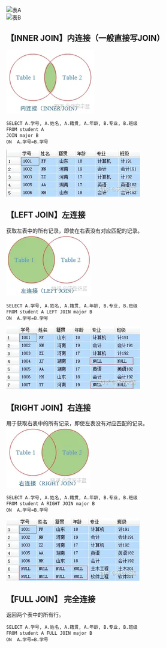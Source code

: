 ![表A](https://github.com/ZhengyuanHan/CS/blob/main/img/%E8%A1%A8A.png)  
![表B](https://github.com/ZhengyuanHan/CS/blob/main/img/%E8%A1%A8B.png)

## 【INNER JOIN】内连接（一般直接写JOIN）
![内连接](https://github.com/ZhengyuanHan/CS/blob/main/img/%E5%86%85%E8%BF%9E%E6%8E%A5.png)
```
SELECT A.学号, A.姓名, A.籍贯, A.年龄, B.专业, B.班级
FROM student A
JOIN major B  
ON  A.学号=B.学号
```
![内连接结果](https://github.com/ZhengyuanHan/CS/blob/main/img/%E5%86%85%E8%BF%9E%E6%8E%A5%E7%BB%93%E6%9E%9C.png)

## 【LEFT JOIN】左连接
获取左表中的所有记录，即使在右表没有对应匹配的记录。  
![左连接](https://github.com/ZhengyuanHan/CS/blob/main/img/%E5%B7%A6%E8%BF%9E%E6%8E%A5.png)
```
SELECT A.学号, A.姓名, A.籍贯, A.年龄, B.专业, B.班级
FROM student A LEFT JOIN major B  
ON  A.学号=B.学号
```
![左连接结果](https://github.com/ZhengyuanHan/CS/blob/main/img/%E5%B7%A6%E8%BF%9E%E6%8E%A5%E7%BB%93%E6%9E%9C.png)

## 【RIGHT JOIN】右连接
用于获取右表中的所有记录，即使左表没有对应匹配的记录。  
![右连接](https://github.com/ZhengyuanHan/CS/blob/main/img/%E5%8F%B3%E8%BF%9E%E6%8E%A5.png)
```
SELECT A.学号, A.姓名, A.籍贯, A.年龄, B.专业, B.班级
FROM student A RIGHT JOIN major B  
ON  A.学号=B.学号
```
![右连接结果](https://github.com/ZhengyuanHan/CS/blob/main/img/%E5%8F%B3%E8%BF%9E%E6%8E%A5%E7%BB%93%E6%9E%9C.png)

## 【FULL JOIN】 完全连接
返回两个表中的所有行。  
```
SELECT A.学号, A.姓名, A.籍贯, A.年龄, B.专业, B.班级
FROM student A FULL JOIN major B  
ON  A.学号=B.学号
```
